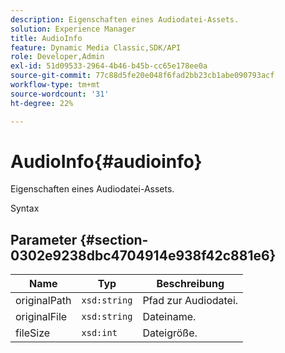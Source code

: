 ```yaml
---
description: Eigenschaften eines Audiodatei-Assets.
solution: Experience Manager
title: AudioInfo
feature: Dynamic Media Classic,SDK/API
role: Developer,Admin
exl-id: 51d09533-2964-4b46-b45b-cc65e178ee0a
source-git-commit: 77c88d5fe20e048f6fad2bb23cb1abe090793acf
workflow-type: tm+mt
source-wordcount: '31'
ht-degree: 22%

---
```


# AudioInfo{#audioinfo}

Eigenschaften eines Audiodatei-Assets.

Syntax

## Parameter {#section-0302e9238dbc4704914e938f42c881e6}

| Name | Typ | Beschreibung |
|---|---|---|
| originalPath | `xsd:string` | Pfad zur Audiodatei. |
| originalFile | `xsd:string` | Dateiname. |
| fileSize | `xsd:int` | Dateigröße. |
